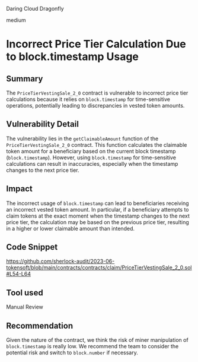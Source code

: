 Daring Cloud Dragonfly

medium

# Incorrect Price Tier Calculation Due to block.timestamp Usage

## Summary
 The `PriceTierVestingSale_2_0` contract is vulnerable to incorrect price tier calculations because it relies on `block.timestamp` for time-sensitive operations, potentially leading to discrepancies in vested token amounts.
## Vulnerability Detail
The vulnerability lies in the `getClaimableAmount` function of the `PriceTierVestingSale_2_0` contract. This function calculates the claimable token amount for a beneficiary based on the current block timestamp (`block.timestamp`). However, using `block.timestamp` for time-sensitive calculations can result in inaccuracies, especially when the timestamp changes to the next price tier.
## Impact
The incorrect usage of `block.timestamp` can lead to beneficiaries receiving an incorrect vested token amount. In particular, if a beneficiary attempts to claim tokens at the exact moment when the timestamp changes to the next price tier, the calculation may be based on the previous price tier, resulting in a higher or lower claimable amount than intended.
## Code Snippet
https://github.com/sherlock-audit/2023-06-tokensoft/blob/main/contracts/contracts/claim/PriceTierVestingSale_2_0.sol#L54-L64
## Tool used

Manual Review

## Recommendation
Given the nature of the contract, we think the risk of miner manipulation of `block.timestamp` is really low. We recommend the team to consider the potential risk and switch to `block.number` if necessary.